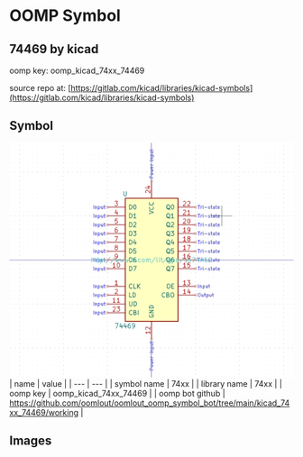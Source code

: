 # OOMP Symbol  
## 74469  by kicad  
  
oomp key: oomp_kicad_74xx_74469  
  
source repo at: [https://gitlab.com/kicad/libraries/kicad-symbols](https://gitlab.com/kicad/libraries/kicad-symbols)  
## Symbol  
  
[![working.png](working_600.png)](working.png)  
| name | value | 
| --- | --- | 
| symbol name | 74xx | 
| library name | 74xx | 
| oomp key | oomp_kicad_74xx_74469 | 
| oomp bot github | https://github.com/oomlout/oomlout_oomp_symbol_bot/tree/main/kicad_74xx_74469/working | 
## Images  

